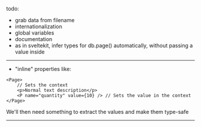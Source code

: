 todo:

- grab data from filename
- internationalization
- global variables
- documentation
- as in sveltekit, infer types for db.page() automatically, without passing a value inside

---

- "inline" properties like:

```svelte
<Page>
	// Sets the context
	<p>Normal text description</p>
	<P name="quantity" value={10} /> // Sets the value in the context
</Page>
```

We'll then need something to extract the values and make them type-safe

---
